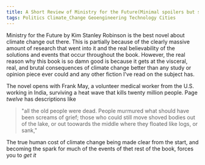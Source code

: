 ```yaml
---
title: A Short Review of Ministry for the Future(Minimal spoilers but spoilers nonethelesss)
tags: Politics Climate_Change Geoengineering Technology Cities 
---
```

Ministry for the Future by Kim Stanley Robinson is the best novel about climate change out there. This is partially because of the clearly massive amount of research that went into it and the real believability of the solutions and events that occur throughout the book. However, the real reason why this book is so damn good is because it gets at the visceral, real, and brutal consequences of climate change better than any study or opinion piece ever could and any other fiction I've read on the subject has.  

The novel opens with Frank May, a volunteer medical worker from the U.S. working in India, surviving a heat wave that kills twenty million people. Page _twelve_ has descriptions like  

> "all the old people were dead. People murmured what should have been screams of grief; those who could still move shoved bodies out of the lake, or out toowards the middle where they floated like logs, or sank,"  

The true human cost of climate change being made clear from the start, and becoming the spark for much of the events of thet rest of the book, forces you to *get it*
